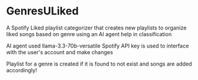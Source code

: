 # GenresULiked
A Spotify Liked playlist categorizer that creates new playlists to organize liked songs based on genre using an AI agent help in classification

AI agent used llama-3.3-70b-versatile
Spotify API key is used to interface with the user's account and make changes

Playlist for a genre is created if it is found to not exist and songs are added accordingly!



